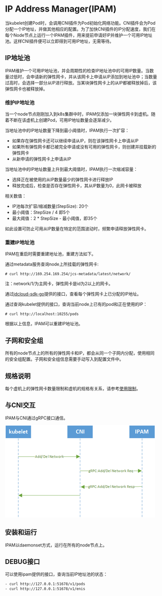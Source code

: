 # IP Address Manager(IPAM)

当kubelet创建Pod时，会调用CNI插件为Pod初始化网络功能。CNI插件会为Pod分配一个IP地址，并做其他相应的配置。为了加快CNI插件的IP分配速度，我们在每个Node节点上运行一个IPAM插件，用来提前申请好IP并维护一个可用IP地址池。这样CNI插件便可以立即得到可用IP地址，无需等待。

## IP地址池

IPAM维护一个可用IP地址池，并会周期性的检查IP地址池中的可用IP数量。当数量过低时，会申请新的弹性网卡，并从该网卡上申请从IP添加到地址池中；当数量过高时，会选择一部分从IP进行释放。当某块弹性网卡上的从IP都被释放掉后，该弹性网卡也被释放掉。

### 维护IP地址池

当一个node节点刚刚加入到k8s集群中时，IPAM仅添加一块弹性网卡到虚机。随着不断在该虚机上创建Pod，可用IP地址数量会逐渐减少。

当地址池中的IP地址数量下降到最小阈值时，IPAM执行一次扩容：

- 如果存在弹性网卡还可以继续申请从IP，则在该弹性网卡上申请从IP
- 如果所有弹性网卡都已被完全申请或没有可用的弹性网卡，则创建并挂载新的弹性网卡
- 从新申请的弹性网卡上申请从IP

当地址池中的IP地址数量上升到最大阈值时，IPAM执行一次缩减容量：

- 选择正在被使用的从IP数量最少的弹性网卡进行释放IP
- 释放完成后，检查是否存在弹性网卡，其从IP数量为0，此网卡被释放

相关数值：

- IP池每次扩容/缩减数量(StepSize): 20个
- 最小阈值：StepSize / 4 即5个
- 最大阈值：2 * StepSize - 最小阈值，即35个

如此设置可防止可用从IP数量在特定的范围波动时，频繁申请释放弹性网卡。  

### 重建IP地址池

IPAM在重启时需要重建地址池，重建方法如下。

通过metadata服务查询node上所挂载的弹性网卡:

```plain
# curl http://169.254.169.254/jcs-metadata/latest/network/
```

注：network/1/为主网卡，弹性网卡是id为2以上的网卡。

通过[jdcloud-sdk-go](https://github.com/jdcloud-api/jdcloud-sdk-go)提供的接口，查看每个弹性网卡上已分配的IP地址。

通过查询kubelet提供的接口，查询当前node上已有的pod和正在使用的IP：

```plain
# curl http://localhost:10255/pods
```

根据以上信息，IPAM可以重建IP地址池。

## 子网和安全组

所有的node节点上的所有的弹性网卡和IP，都会从同一个子网内分配，使用相同的安全组配置。子网和安全组信息需要手动写入到配置文件中。

## 规格说明

每个虚机上的弹性网卡数量限制和虚机的规格有关系，请参考[使用限制](https://docs.jdcloud.com/cn/elastic-network-interface/restrictions)。

## 与CNI交互

IPAM与CNI通过gRPC接口通信。

![image](./pics/cni-ipam.png)

## 安装和运行

IPAM以daemonset方式，运行在所有的node节点上。

## DEBUG接口

可以使用ipam提供的接口，查询当前IP地址池的状态：

```plain
- curl http://127.0.0.1:51678/v1/pods
- curl http://127.0.0.1:51678/v1/enis
```
